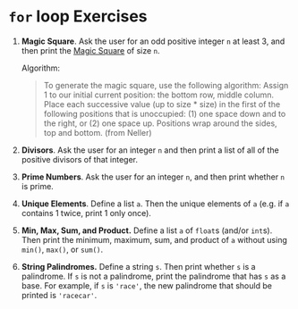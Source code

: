 
# `for` loop Exercises

1. **Magic Square**. Ask the user for an odd positive integer `n` at least 3, and then print the [Magic Square](https://en.wikipedia.org/wiki/Magic_square) of size `n`.

	Algorithm:
	> To generate the magic square, use the following algorithm:  Assign 1 to our initial current position: the bottom row, middle column. Place each successive value (up to size * size) in the first of the following positions that is unoccupied: (1) one space down and to the right, or (2) one space up.  Positions wrap around the sides, top and bottom. (from Neller)

2. **Divisors**. Ask the user for an integer `n` and then print a list of all of the positive divisors of that integer.

3. **Prime Numbers**. Ask the user for an integer `n`, and then print whether `n` is prime.

4. **Unique Elements**. Define a list `a`. Then the unique elements of `a` (e.g. if `a` contains 1 twice, print 1 only once).

5. **Min, Max, Sum, and Product.** Define a list `a` of `float`s (and/or `int`s). Then print the minimum, maximum, sum, and product of `a` without using `min()`, `max()`, or `sum()`.

6. **String Palindromes.** Define a string `s`. Then print whether `s` is a palindrome. If `s` is not a palindrome, print the palindrome that has `s` as a base. For example, if `s` is `'race'`, the new palindrome that should be printed is `'racecar'`.






<!-- make myInt() that takes a string and returns a integer

myFloat() ?

Write a program that reads in a csv file and prints the necessary latex (or markdown) text

-->

